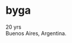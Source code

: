 # byga
20 yrs  
Buenos Aires, Argentina.  




<!--
**byga12/byga12** is a ✨ _special_ ✨ repository because its `README.md` (this file) appears on your GitHub profile.
-->

